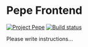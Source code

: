 # Pepe Frontend
[![Project Pepe](https://img.shields.io/badge/project-pepe-blue?logo=trello)](https://trello.com/b/EigwPECX/pepe-hacktime)
[![Build status](https://badge.buildkite.com/6726ee0d52bc505170af9f8542736d95181317eff789980201.svg?branch=master)](https://buildkite.com/pepe/frontend)


Please write instructions...